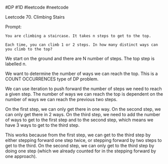 #DP #1D #leetcode #neetcode


Leetcode 70. Climbing Stairs

Prompt:
```
You are climbing a staircase. It takes n steps to get to the top.

Each time, you can climb 1 or 2 steps. In how many distinct ways can you climb to the top?
```

We start on the ground and there are N number of steps. The top step is labelled n.

We want to determine the number of ways we can reach the top. This is a COUNT OCCURRENCES type of DP problem.

We can use iteration to push forward the number of steps we need to reach a given step. The number of ways we can reach the top is dependent on the number of ways we can reach the previous two steps.

On the first step, we can only get there in one way. On the second step, we can only get there in 2 ways. On the third step, we need to add the number of ways to get to the first step and to the second step, which means we have 3 ways to get to the third step.

This works because from the first step, we can get to the third step by either stepping forward one step twice, or stepping forward by two steps to get to the third. On the second step, we can only get to the third step by doing one step (which we already counted for in the stepping forward by one approach).
